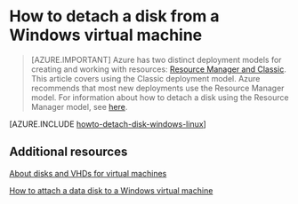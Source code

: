 <properties
    pageTitle="Detach a disk from a Windows VM | Azure"
    description="Learn to detach a disk from a virtual machine in Azure using the classic deployment model."
    services="virtual-machines-windows"
    documentationcenter=""
    author="cynthn"
    manager="timlt"
    editor=""
    tags="azure-service-management" />
<tags
    ms.assetid="b6406768-1726-41bb-9451-1fda0905cc24"
    ms.service="virtual-machines-windows"
    ms.workload="infrastructure-services"
    ms.tgt_pltfrm="vm-windows"
    ms.devlang="na"
    ms.topic="article"
    ms.date="02/24/2017"
    wacn.date=""
    ms.author="cynthn" />

# How to detach a disk from a Windows virtual machine
> [AZURE.IMPORTANT]
> Azure has two distinct deployment models for creating and working with resources: [Resource Manager and Classic](/documentation/articles/resource-manager-deployment-model/). This article covers using the Classic deployment model. Azure recommends that most new deployments use the Resource Manager model. For information about how to detach a disk using the Resource Manager model, see [here](/documentation/articles/virtual-machines-windows-detach-disk/).

[AZURE.INCLUDE [howto-detach-disk-windows-linux](../../includes/howto-detach-disk-windows-linux.md)]

## Additional resources
[About disks and VHDs for virtual machines](/documentation/articles/storage-about-disks-and-vhds-windows/)

[How to attach a data disk to a Windows virtual machine](/documentation/articles/virtual-machines-windows-classic-attach-disk/)